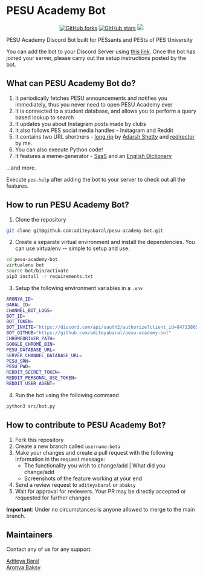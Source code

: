 # PESU Academy Bot

<p align="center">
    <a href="https://github.com/aditeyabaral/pesu-academy-bot/issues" alt="issues">
    <img alt="GitHub forks" src="https://img.shields.io/github/issues/aditeyabaral/pesu-academy-bot"></a>
    <a href="https://github.com/aditeyabaral/pesu-academy-bot/stargazers" alt="Stars">
    <img alt="GitHub stars" src="https://img.shields.io/github/stars/aditeyabaral/pesu-academy-bot"></a>
    <a href="https://github.com/aditeyabaral/pesu-academy-bot/contributors" alt="Contributors">
    <img src="https://img.shields.io/github/contributors/aditeyabaral/pesu-academy-bot"/></a>
</p>

PESU Academy Discord Bot built for PESsants and PESts of PES University

You can add the bot to your Discord Server using [this link](http://bit.ly/pesu-academy-bot). Once the bot has joined your server, please carry out the setup instructions posted by the bot.

## What can PESU Academy Bot do?

1. It periodically fetches PESU announcements and notifies you immediately, thus you never need to open PESU Academy ever
2. It is connected to a student database, and allows you to perform a query based lookup to search
3. It updates you about Instagram posts made by clubs
4. It also follows PES social media handles - Instagram and Reddit
4. It contains two URL shortners - [long.rip](http://www.long.rip/) by [Adarsh Shetty](https://github.com/ObliviousParadigm) and [redirector](https://github.com/aditeyabaral/redirector) by me.
5. You can also execute Python code!
6. It features a meme-generator - [SaaS](https://github.com/aditeyabaral/spongebob-as-a-service) and an [English Dictionary](https://github.com/aditeyabaral/pydictionary)

...and more.

Execute `pes.help` after adding the bot to your server to check out all the features.
## How to run PESU Academy Bot?

1. Clone the repository
```bash
git clone git@github.com:aditeyabaral/pesu-academy-bot.git
```

2. Create a separate virtual environment and install the dependencies. You can use virtualenv -- simple to setup and use.
```bash
cd pesu-academy-bot
virtualenv bot
source bot/bin/activate
pip3 install -r requirements.txt
```

3. Setup the following environment variables in a `.env`

```bash
ARONYA_ID=
BARAL_ID=
CHANNEL_BOT_LOGS=
BOT_ID=
BOT_TOKEN=
BOT_INVITE="https://discord.com/api/oauth2/authorize?client_id=847138055978614845&permissions=2148006976&scope=bot%20applications.commands"
BOT_GITHUB="https://github.com/aditeyabaral/pesu-academy-bot"
CHROMEDRIVER_PATH=
GOOGLE_CHROME_BIN=
PESU_DATABASE_URL=
SERVER_CHANNEL_DATABASE_URL=
PESU_SRN=
PESU_PWD=
REDDIT_SECRET_TOKEN=
REDDIT_PERSONAL_USE_TOKEN=
REDDIT_USER_AGENT=
```

4. Run the bot using the following command
```bash
python3 src/bot.py
```

## How to contribute to PESU Academy Bot?

1. Fork this repository
​
2. Create a new branch called `username-beta`
​
3. Make your changes and create a pull request with the following information in the request message: 
    - The functionality you wish to change/add | What did you change/add
    - Screenshots of the feature working at your end
​
4. Send a review request to `aditeyabaral` or `abaksy`
​
5. Wait for approval for reviewers. Your PR may be directly accepted or requested for further changes

**Important**: Under no circumstances is anyone allowed to merge to the main branch.

## Maintainers

Contact any of us for any support.

[Aditeya Baral](https://github.com/aditeyabaral)<br>
[Aronya Baksy](https://github.com/abaksy)

